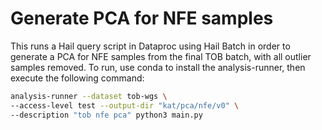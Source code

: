 # Generate PCA for NFE samples

This runs a Hail query script in Dataproc using Hail Batch in order to generate a PCA for NFE samples from the final TOB batch, with all outlier samples removed. To run, use conda to install the analysis-runner, then execute the following command:

```sh
analysis-runner --dataset tob-wgs \
--access-level test --output-dir "kat/pca/nfe/v0" \
--description "tob nfe pca" python3 main.py
```
